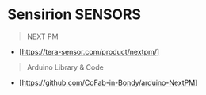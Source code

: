# Sensirion SENSORS

>  NEXT PM
- [https://tera-sensor.com/product/nextpm/]

>  Arduino Library & Code
- [https://github.com/CoFab-in-Bondy/arduino-NextPM]